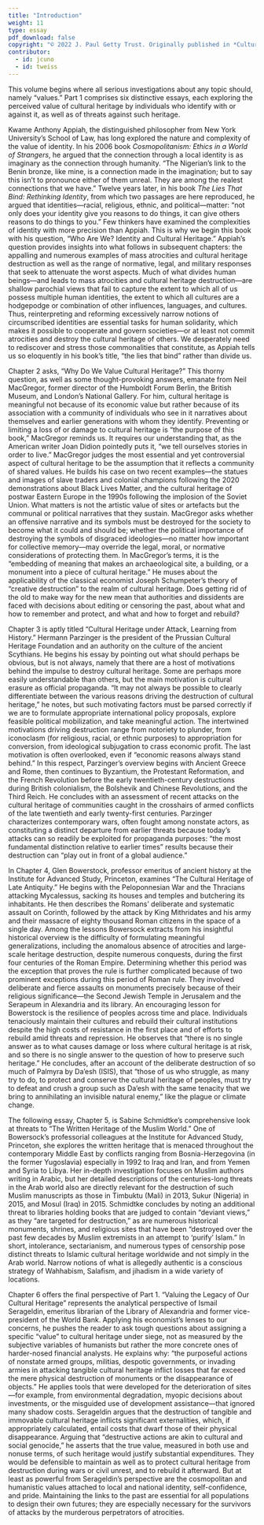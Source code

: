 ```yaml
---
title: "Introduction"
weight: 11
type: essay
pdf_download: false
copyright: "© 2022 J. Paul Getty Trust. Originally published in *Cultural Heritage and Mass Atrocities* © 2022 J. Paul Getty Trust, www.getty.edu/publications/cultural-heritage-mass-atrocities (licensed under [CC BY 4.0](https://creativecommons.org/licenses/by/4.0/))"
contributor:
  - id: jcuno
  - id: tweiss
---
```


This volume begins where all serious investigations about any topic should, namely “values.” Part 1 comprises six distinctive essays, each exploring the perceived value of cultural heritage by individuals who identify with or against it, as well as of threats against such heritage.

Kwame Anthony Appiah, the distinguished philosopher from New York University’s School of Law, has long explored the nature and complexity of the value of identity. In his 2006 book *Cosmopolitanism: Ethics in a World of Strangers*, he argued that the connection through a local identity is as imaginary as the connection through humanity. “The Nigerian’s link to the Benin bronze, like mine, is a connection made in the imagination; but to say this isn’t to pronounce either of them unreal. They are among the realest connections that we have.” Twelve years later, in his book *The Lies That Bind: Rethinking Identity*, from which two passages are here reproduced, he argued that identities—racial, religious, ethnic, and political—matter: “not only does your identity give you reasons to do things, it can give others reasons to do things to you.” Few thinkers have examined the complexities of identity with more precision than Appiah. This is why we begin this book with his question, “Who Are We? Identity and Cultural Heritage.” Appiah’s question provides insights into what follows in subsequent chapters: the appalling and numerous examples of mass atrocities and cultural heritage destruction as well as the range of normative, legal, and military responses that seek to attenuate the worst aspects. Much of what divides human beings—and leads to mass atrocities and cultural heritage destruction—are shallow parochial views that fail to capture the extent to which all of us possess multiple human identities, the extent to which all cultures are a hodgepodge or combination of other influences, languages, and cultures. Thus, reinterpreting and reforming excessively narrow notions of circumscribed identities are essential tasks for human solidarity, which makes it possible to cooperate and govern societies—or at least not commit atrocities and destroy the cultural heritage of others. We desperately need to rediscover and stress those commonalities that constitute, as Appiah tells us so eloquently in his book’s title, “the lies that bind” rather than divide us.

Chapter 2 asks, “Why Do We Value Cultural Heritage?” This thorny question, as well as some thought-provoking answers, emanate from Neil MacGregor, former director of the Humboldt Forum Berlin, the British Museum, and London’s National Gallery. For him, cultural heritage is meaningful not because of its economic value but rather because of its association with a community of individuals who see in it narratives about themselves and earlier generations with whom they identify. Preventing or limiting a loss of or damage to cultural heritage is “the purpose of this book,” MacGregor reminds us. It requires our understanding that, as the American writer Joan Didion pointedly puts it, “we tell ourselves stories in order to live.” MacGregor judges the most essential and yet controversial aspect of cultural heritage to be the assumption that it reflects a community of shared values. He builds his case on two recent examples—the statues and images of slave traders and colonial champions following the 2020 demonstrations about Black Lives Matter, and the cultural heritage of postwar Eastern Europe in the 1990s following the implosion of the Soviet Union. What matters is not the artistic value of sites or artefacts but the communal or political narratives that they sustain. MacGregor asks whether an offensive narrative and its symbols must be destroyed for the society to become what it could and should be; whether the political importance of destroying the symbols of disgraced ideologies—no matter how important for collective memory—may override the legal, moral, or normative considerations of protecting them. In MacGregor’s terms, it is the “embedding of meaning that makes an archaeological site, a building, or a monument into a piece of cultural heritage.” He muses about the applicability of the classical economist Joseph Schumpeter’s theory of “creative destruction” to the realm of cultural heritage. Does getting rid of the old to make way for the new mean that authorities and dissidents are faced with decisions about editing or censoring the past, about what and how to remember and protect, and what and how to forget and rebuild?

Chapter 3 is aptly titled “Cultural Heritage under Attack, Learning from History.” Hermann Parzinger is the president of the Prussian Cultural Heritage Foundation and an authority on the culture of the ancient Scythians. He begins his essay by pointing out what should perhaps be obvious, but is not always, namely that there are a host of motivations behind the impulse to destroy cultural heritage. Some are perhaps more easily understandable than others, but the main motivation is cultural erasure as official propaganda. “It may not always be possible to clearly differentiate between the various reasons driving the destruction of cultural heritage,” he notes, but such motivating factors must be parsed correctly if we are to formulate appropriate international policy proposals, explore feasible political mobilization, and take meaningful action. The intertwined motivations driving destruction range from notoriety to plunder, from iconoclasm (for religious, racial, or ethnic purposes) to appropriation for conversion, from ideological subjugation to crass economic profit. The last motivation is often overlooked, even if “economic reasons always stand behind.” In this respect, Parzinger’s overview begins with Ancient Greece and Rome, then continues to Byzantium, the Protestant Reformation, and the French Revolution before the early twentieth-century destructions during British colonialism, the Bolshevik and Chinese Revolutions, and the Third Reich. He concludes with an assessment of recent attacks on the cultural heritage of communities caught in the crosshairs of armed conflicts of the late twentieth and early twenty-first centuries. Parzinger characterizes contemporary wars, often fought among nonstate actors, as constituting a distinct departure from earlier threats because today’s attacks can so readily be exploited for propaganda purposes: “the most fundamental distinction relative to earlier times” results because their destruction can “play out in front of a global audience.”

In Chapter 4, Glen Bowerstock, professor emeritus of ancient history at the Institute for Advanced Study, Princeton, examines “The Cultural Heritage of Late Antiquity.” He begins with the Peloponnesian War and the Thracians attacking Mycalessus, sacking its houses and temples and butchering its inhabitants. He then describes the Romans’ deliberate and systematic assault on Corinth, followed by the attack by King Mithridates and his army and their massacre of eighty thousand Roman citizens in the space of a single day. Among the lessons Bowersock extracts from his insightful historical overview is the difficulty of formulating meaningful generalizations, including the anomalous absence of atrocities and large-scale heritage destruction, despite numerous conquests, during the first four centuries of the Roman Empire. Determining whether this period was the exception that proves the rule is further complicated because of two prominent exceptions during this period of Roman rule. They involved deliberate and fierce assaults on monuments precisely because of their religious significance—the Second Jewish Temple in Jerusalem and the Serapeum in Alexandria and its library. An encouraging lesson for Bowerstock is the resilience of peoples across time and place. Individuals tenaciously maintain their cultures and rebuild their cultural institutions despite the high costs of resistance in the first place and of efforts to rebuild amid threats and repression. He observes that “there is no single answer as to what causes damage or loss where cultural heritage is at risk, and so there is no single answer to the question of how to preserve such heritage.” He concludes, after an account of the deliberate destruction of so much of Palmyra by Da’esh (ISIS), that “those of us who struggle, as many try to do, to protect and conserve the cultural heritage of peoples, must try to defeat and crush a group such as Da’esh with the same tenacity that we bring to annihilating an invisible natural enemy,” like the plague or climate change.

The following essay, Chapter 5, is Sabine Schmidtke’s comprehensive look at threats to “The Written Heritage of the Muslim World.” One of Bowersock’s professorial colleagues at the Institute for Advanced Study, Princeton, she explores the written heritage that is menaced throughout the contemporary Middle East by conflicts ranging from Bosnia-Herzegovina (in the former Yugoslavia) especially in 1992 to Iraq and Iran, and from Yemen and Syria to Libya. Her in-depth investigation focuses on Muslim authors writing in Arabic, but her detailed descriptions of the centuries-long threats in the Arab world also are directly relevant for the destruction of such Muslim manuscripts as those in Timbuktu (Mali) in 2013, Sukur (Nigeria) in 2015, and Mosul (Iraq) in 2015. Schmidtke concludes by noting an additional threat to libraries holding books that are judged to contain “deviant views,” as they “are targeted for destruction,” as are numerous historical monuments, shrines, and religious sites that have been “destroyed over the past few decades by Muslim extremists in an attempt to ‘purify’ Islam.” In short, intolerance, sectarianism, and numerous types of censorship pose distinct threats to Islamic cultural heritage worldwide and not simply in the Arab world. Narrow notions of what is allegedly authentic is a conscious strategy of Wahhabism, Salafism, and jihadism in a wide variety of locations.

Chapter 6 offers the final perspective of Part 1. “Valuing the Legacy of Our Cultural Heritage” represents the analytical perspective of Ismail Serageldin, emeritus librarian of the Library of Alexandria and former vice-president of the World Bank. Applying his economist’s lenses to our concerns, he pushes the reader to ask tough questions about assigning a specific “value” to cultural heritage under siege, not as measured by the subjective variables of humanists but rather the more concrete ones of harder-nosed financial analysts. He explains why: “the purposeful actions of nonstate armed groups, militias, despotic governments, or invading armies in attacking tangible cultural heritage inflict losses that far exceed the mere physical destruction of monuments or the disappearance of objects.” He applies tools that were developed for the deterioration of sites—for example, from environmental degradation, myopic decisions about investments, or the misguided use of development assistance—that ignored many shadow costs. Serageldin argues that the destruction of tangible and immovable cultural heritage inflicts significant externalities, which, if appropriately calculated, entail costs that dwarf those of their physical disappearance. Arguing that “destructive actions are akin to cultural and social genocide,” he asserts that the true value, measured in both use and nonuse terms, of such heritage would justify substantial expenditures. They would be defensible to maintain as well as to protect cultural heritage from destruction during wars or civil unrest, and to rebuild it afterward. But at least as powerful from Serageldin’s perspective are the cosmopolitan and humanistic values attached to local and national identity, self-confidence, and pride. Maintaining the links to the past are essential for all populations to design their own futures; they are especially necessary for the survivors of attacks by the murderous perpetrators of atrocities.
